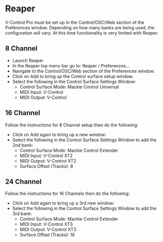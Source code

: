 # Reaper

V-Control Pro must be set up in the Control/OSC/Web section of the Preferences window. Depending on how many banks are being used, the configuration will vary.  At this time functionality is very limited with Reaper.

## 8 Channel

- Launch Reaper
- In the Reaper top menu bar go to: Reaper / Preferences...
- Navigate to the Control/OSC/Web section of the Preferences window.
- Click on Add to bring up the Control surface setup window.
- Select the following in the Control Surface Settings Window:
    - Control Surface Mode: Mackie Control Universal
    - MIDI Input: V-Control
    - MIDI Output: V-Control

## 16 Channel

Follow the instructions for 8 Channel setup then do the following:

- Click on Add again to bring up a new window:
- Select the following in the Control Surface Settings Window to add the 2nd bank:
    - Control Surface Mode: Mackie Control Extender
    - MIDI Input: V-Control XT2
    - MIDI Output: V-Control XT2
    - Surface Offset (Tracks): 8

## 24 Channel

Follow the instructions for 16 Channels then do the following:

- Click on Add again to bring up a 3rd new window:
- Select the following in the Control Surface Settings Window to add the 3rd bank:
    - Control Surface Mode: Mackie Control Extender
    - MIDI Input: V-Control XT3
    - MIDI Output: V-Control XT3
    - Surface Offset (Tracks): 16

